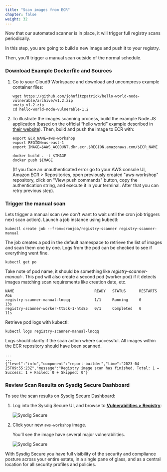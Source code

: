 ```yaml
---
title: "Scan images from ECR"
chapter: false
weight: 32
---
```


Now that our automated scanner is in place, it will trigger full registry scans periodically.

In this step, you are going to build a new image and push it to your registry.

Then, you'll trigger a manual scan outside of the normal schedule. 


### Download Example Dockerfile and Sources

1. Go to your Cloud9 Workspace and download and uncompress example container files:

    ```
    wget https://github.com/johnfitzpatrick/hello-world-node-vulnerable/archive/v1.2.zip
    unzip v1.2.zip
    cd hello-world-node-vulnerable-1.2 
    ```

2. To illustrate the images scanning process, build the example Node.JS application (based on the official “hello world” example described in [their website](https://nodejs.org/de/docs/guides/nodejs-docker-webapp/)). Then, build and push the image to ECR with:

    ```
	export ECR_NAME=aws-workshop
	export REGION=us-east-1
	export IMAGE=$AWS_ACCOUNT.dkr.ecr.$REGION.amazonaws.com/$ECR_NAME

    docker build . -t $IMAGE
    docker push $IMAGE 
    ```

    (If you face an unauthenticated error go to your AWS console UI, Amazon ECR > Repositories, open previously created "aws-workshop" repository, click on "View push commands" button, copy the authentication string, and execute it in your terminal. After that you can retry previous step).


### Trigger the manual scan

Lets trigger a manual scan (we don't want to wait until the cron job triggers next scan action). Launch a job instance using kubectl:

```
kubectl create job --from=cronjob/registry-scanner registry-scanner-manual
```

The job creates a pod in the default namespace to retrieve the list of images and scan them one by one. Logs from the pod can be checked to see if everything went fine.

```
kubectl get po  
```

Take note of pod name, it should be something like *registry-scanner-manual-<random-string>*. This pod will also create a second pod (worker pod) if it detects images matching scan requirements like creation date, etc.

```
NAME                                    READY   STATUS      RESTARTS   AGE
registry-scanner-manual-lncqq           1/1     Running     0          13s
registry-scanner-worker-tt5ck-1-hts85   0/1     Completed   0          11s
```

Retrieve pod logs with kubectl:

```
kubectl logs registry-scanner-manual-lncqq   
```

Logs should clarify if the scan action where successful. All images within the ECR repository should have been scanned.

```
...
...
{"level":"info","component":"report-builder","time":"2023-04-25T09:55:23Z","message":"Registry image scan has finished. Total: 1 = Success: 1 + Failed: 0 + Skipped: 0"}
```


### Review Scan Results on Sysdig Secure Dashboard

To see the scan results on Sysdig Secure Dashboard:

1. Log into the Sysdig Secure UI, and browse to [**Vulnerabilities > Registry**](https://app.au1.sysdig.com/secure/#/vulnerabilities/registry/):

	![Sysdig Secure](/images/30_module_1/Sysdig_Secure02.png)

2. Click your new `aws-workshop` image.

	You'll see the image have several major vulnerabilities.

	![Sysdig Secure](/images/30_module_1/securescann02.png)

With Sysdig Secure you have full visibility of the security and compliance posture across your entire estate, in a single pane of glass, and as a central location for all security profiles and policies.
